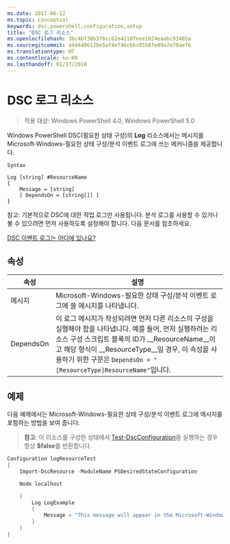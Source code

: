 ```yaml
---
ms.date: 2017-06-12
ms.topic: conceptual
keywords: dsc,powershell,configuration,setup
title: "DSC 로그 리소스"
ms.openlocfilehash: 3bc4bf38b376cc62e42107eee1024eaabc93485a
ms.sourcegitcommit: a444406120e5af4e746cbbc0558fe89a7e78aef6
ms.translationtype: HT
ms.contentlocale: ko-KR
ms.lasthandoff: 01/17/2018
---
```

# <a name="dsc-log-resource"></a>DSC 로그 리소스 

> 적용 대상: Windows PowerShell 4.0, Windows PowerShell 5.0

Windows PowerShell DSC(필요한 상태 구성)의 __Log__ 리소스에서는 메시지를 Microsoft-Windows-필요한 상태 구성/분석 이벤트 로그에 쓰는 메커니즘을 제공합니다.

```
Syntax

Log [string] #ResourceName
{
    Message = [string]
    [ DependsOn = [string[]] ]
}
```

참고: 기본적으로 DSC에 대한 작업 로그만 사용됩니다.
분석 로그를 사용할 수 있거나 볼 수 있으려면 먼저 사용하도록 설정해야 합니다.
다음 문서를 참조하세요.

[DSC 이벤트 로그는 어디에 있나요?](https://msdn.microsoft.com/en-us/powershell/dsc/troubleshooting#where-are-dsc-event-logs)

## <a name="properties"></a>속성
|  속성  |  설명   | 
|---|---| 
| 메시지| Microsoft-Windows-필요한 상태 구성/분석 이벤트 로그에 쓸 메시지를 나타냅니다.| 
| DependsOn | 이 로그 메시지가 작성되려면 먼저 다른 리소스의 구성을 실행해야 함을 나타냅니다. 예를 들어, 먼저 실행하려는 리소스 구성 스크립트 블록의 ID가 __ResourceName__이고 해당 형식이 __ResourceType__일 경우, 이 속성을 사용하기 위한 구문은 `DependsOn = "[ResourceType]ResourceName"`입니다.| 

## <a name="example"></a>예제

다음 예제에서는 Microsoft-Windows-필요한 상태 구성/분석 이벤트 로그에 메시지를 포함하는 방법을 보여 줍니다.

> **참고**: 이 리소스를 구성한 상태에서 [Test-DscConfiguration](https://technet.microsoft.com/en-us/library/dn407382.aspx)을 실행하는 경우 항상 **$false**를 반환합니다.

```powershell 
Configuration logResourceTest
{
    Import-DscResource -ModuleName PSDesiredStateConfiguration

    Node localhost

    {
        Log LogExample
        {
            Message = "This message will appear in the Microsoft-Windows-Desired State Configuration/Analytic event log."
        }
    }
}
```

